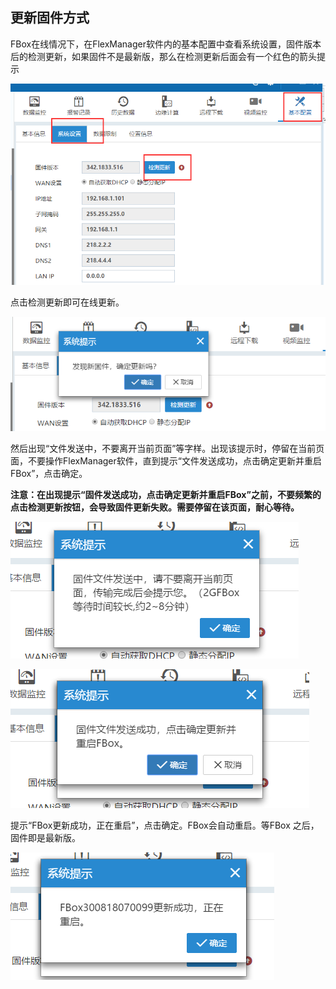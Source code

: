 ## 更新固件方式  

FBox在线情况下，在FlexManager软件内的基本配置中查看系统设置，固件版本后的检测更新，如果固件不是最新版，那么在检测更新后面会有一个红色的箭头提示  

![盒子在线](Images/arrowtip.png)  

点击检测更新即可在线更新。  

![盒子在线](Images/Detectionupdate.png)  

然后出现“文件发送中，不要离开当前页面”等字样。出现该提示时，停留在当前页面，不要操作FlexManager软件，直到提示“文件发送成功，点击确定更新并重启FBox”，点击确定。  

**注意：在出现提示“固件发送成功，点击确定更新并重启FBox”之前，不要频繁的点击检测更新按钮，会导致固件更新失败。需要停留在该页面，耐心等待。**  

![盒子在线](Images/firmwareupdate.png)  

![盒子在线](Images/firmwareupdates.png)  

提示“FBox更新成功，正在重启”，点击确定。FBox会自动重启。等FBox 之后，固件即是最新版。  

![盒子在线](Images/updatesuccessful.png)  